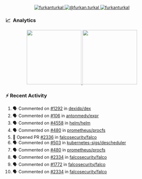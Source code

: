 <p align="center">
  <a href="https://linkedin.com/in/furkanturkal" target="blank">
    <img src="https://img.shields.io/badge/linkedin-%230077B5.svg?&style=for-the-badge&logo=linkedin&logoColor=white" alt="furkanturkal" />
  </a>
  <a href="https://medium.com/@furkan.turkal" target="blank">
    <img src="https://img.shields.io/badge/medium-%2312100E.svg?&style=for-the-badge&logo=medium&logoColor=white" alt="@furkan.turkal" />
  </a>
  <a href="https://twitter.com/furkanturkaI" target="blank">
    <img src="https://img.shields.io/badge/Twitter-1DA1F2?style=for-the-badge&logo=twitter&logoColor=white" alt="furkanturkaI" />
  </a>
</p>

### 📈 &nbsp;Analytics

<p align="center">
  <a href="https://coderstats.net/github/#Dentrax">
    <img height="180em" src="https://github-readme-stats-eight-theta.vercel.app/api?username=Dentrax&show_icons=true&theme=algolia&include_all_commits=true&count_private=true&line_height=26"/>
    <img height="180em" src="https://github-readme-stats-eight-theta.vercel.app/api/top-langs/?username=Dentrax&layout=compact&langs_count=8&theme=algolia&line_height=26"/>
  </a>
</p>

### :zap: Recent Activity

<!--START_SECTION:activity-->
1. 🗣 Commented on [#1292](https://github.com/dexidp/dex/issues/1292) in [dexidp/dex](https://github.com/dexidp/dex)
2. 🗣 Commented on [#106](https://github.com/antonmedv/expr/issues/106) in [antonmedv/expr](https://github.com/antonmedv/expr)
3. 🗣 Commented on [#4558](https://github.com/helm/helm/issues/4558) in [helm/helm](https://github.com/helm/helm)
4. 🗣 Commented on [#480](https://github.com/prometheus/procfs/issues/480) in [prometheus/procfs](https://github.com/prometheus/procfs)
5. 💪 Opened PR [#2336](https://github.com/falcosecurity/falco/pull/2336) in [falcosecurity/falco](https://github.com/falcosecurity/falco)
6. 🗣 Commented on [#503](https://github.com/kubernetes-sigs/descheduler/issues/503) in [kubernetes-sigs/descheduler](https://github.com/kubernetes-sigs/descheduler)
7. 🗣 Commented on [#480](https://github.com/prometheus/procfs/issues/480) in [prometheus/procfs](https://github.com/prometheus/procfs)
8. 🗣 Commented on [#2334](https://github.com/falcosecurity/falco/issues/2334) in [falcosecurity/falco](https://github.com/falcosecurity/falco)
9. 🗣 Commented on [#1772](https://github.com/falcosecurity/falco/issues/1772) in [falcosecurity/falco](https://github.com/falcosecurity/falco)
10. 🗣 Commented on [#2334](https://github.com/falcosecurity/falco/issues/2334) in [falcosecurity/falco](https://github.com/falcosecurity/falco)
<!--END_SECTION:activity-->
